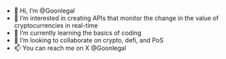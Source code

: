 - 👋 Hi, I’m @Goonlegal
- 👀 I’m interested in creating APIs that monitor the change in the value of cryptocurrencies in real-time
- 🌱 I’m currently learning the basics of coding
- 💞️ I’m looking to collaborate on crypto, defi, and PoS
- 📫 You can reach me on X @Goonlegal

<!---
Goonlegal/Goonlegal is a ✨ special ✨ repository because its `README.md` (this file) appears on your GitHub profile.
You can click the Preview link to take a look at your changes.
--->

